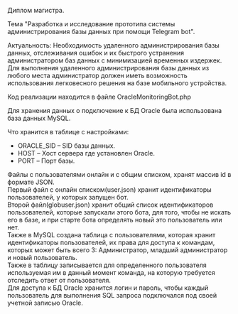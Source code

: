 <p>Диплом магистра.</p> 

<p>Тема "Разработка и исследование прототипа системы администрирования базы данных при помощи Telegram bot".</p>
<p>Актуальность: Необходимость удаленного администрирования базы данных, отслеживания ошибок и их быстрого устранения администратором баз данных с минимизацией временных издержек. Для выполнения удаленного администрирования базы данных из любого места администратор должен иметь возможность использования легковесного решения на базе мобильного устройства.</p>

Код реализации находится в файле OracleMonitoringBot.php

<p>Для хранения данных о подключение к БД Oracle была использована база данных MySQL.</p>
<p>Что хранится в таблице с настройками:</p>
<ul>
<li>ORACLE_SID – SID базы данных.</li>
<li>HOST – Хост сервера где установлен Oracle.</li>
<li>PORT – Порт базы.</li>
</ul>

<p>Файлы с пользователями онлайн и с общим списком, хранят массив id в формате JSON.</br> 
Первый файл с онлайн списком(user.json) хранит идентификаторы пользователей, у которых запущен бот.</br> 
Второй файл(globuser.json) хранит общий список идентификаторов пользователей, которые запускали этого бота, для того, чтобы не искать его в базе, и при старте бота определять новый это пользователь или нет.</br>
Также в MySQL создана таблица с пользователями, которая хранит идентификаторы пользователей, их права для доступа к командам, которых может быть всего 3: Администратор, младший администратор и новый пользователь. </br>
Также в таблицу записывается для определенного пользователя используемая им в данный момент команда, на которую требуется отследить ответ от пользователя. </br>
Для доступа к БД Oracle хранится логин и пароль, чтобы каждый пользователь для выполнения SQL запроса подключался под своей учетной записью Oracle.</p>
